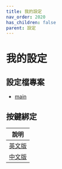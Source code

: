 ```yaml
---
title: 我的設定
nav_order: 2020
has_children: false
parent: 設定
---
```


# 我的設定

## 設定檔專案

* [main](https://github.com/samwhelp/note-about-xfce/tree/gh-pages/_demo/config/xfce-config/main)

## 按鍵綁定

| 說明 |
| --- |
| [英文版](https://github.com/samwhelp/note-about-xfce/blob/gh-pages/_demo/config/xfce-config/main/spec-keybind.md) |
| [中文版](https://samwhelp.github.io/note-about-xfce/read/scenario/main.html) |
